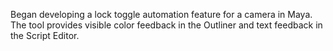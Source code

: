 Began developing a lock toggle automation feature for a camera in Maya.
The tool provides visible color feedback in the Outliner and text feedback in the Script Editor.
